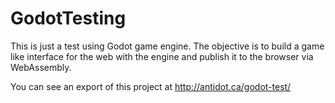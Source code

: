 # GodotTesting

This is just a test using Godot game engine.
The objective is to build a game like interface for the web with the engine and publish it to the browser via WebAssembly.

You can see an export of this project at http://antidot.ca/godot-test/
